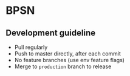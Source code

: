 # BPSN

## Development guideline

- Pull regularly
- Push to master directly, after each commit
- No feature branches (use env feature flags)
- Merge to `production` branch to release
